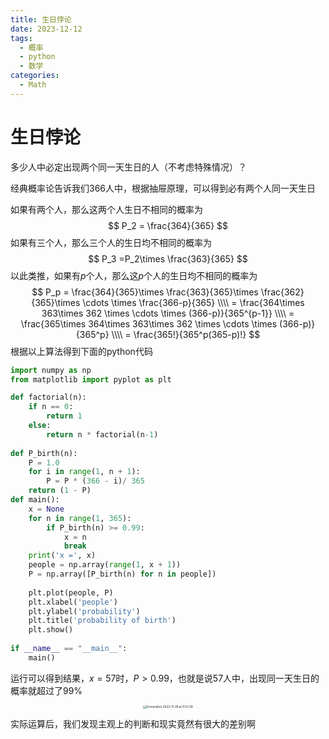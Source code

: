 ```yaml
---
title: 生日悖论 
date: 2023-12-12
tags: 
  - 概率 
  - python
  - 数学
categories: 
  - Math
---
```

# 生日悖论

多少人中必定出现两个同一天生日的人（不考虑特殊情况）？

<!-- more -->

经典概率论告诉我们366人中，根据抽屉原理，可以得到必有两个人同一天生日

如果有两个人，那么这两个人生日不相同的概率为
$$
P_2 = \frac{364}{365}
$$
如果有三个人，那么三个人的生日均不相同的概率为
$$
P_3 =P_2\times \frac{363}{365}
$$
以此类推，如果有$p$个人，那么这$p$个人的生日均不相同的概率为
$$
P_p = \frac{364}{365}\times \frac{363}{365}\times \frac{362}{365}\times \cdots \times \frac{366-p}{365} \\\\
= \frac{364\times 363\times 362 \times \cdots \times (366-p)}{365^{p-1}} \\\\
= \frac{365\times 364\times 363\times 362 \times \cdots \times (366-p)}{365^p} \\\\
= \frac{365!}{365^p(365-p)!}
$$
根据以上算法得到下面的python代码

```python
import numpy as np
from matplotlib import pyplot as plt

def factorial(n):
    if n == 0:
        return 1
    else:
        return n * factorial(n-1)
    
def P_birth(n):
    P = 1.0
    for i in range(1, n + 1):
        P = P * (366 - i)/ 365
    return (1 - P)
def main():
    x = None
    for n in range(1, 365):
        if P_birth(n) >= 0.99:
            x = n
            break
    print('x =', x)
    people = np.array(range(1, x + 1))
    P = np.array([P_birth(n) for n in people])
    
    plt.plot(people, P)
    plt.xlabel('people')
    plt.ylabel('probability')
    plt.title('probability of birth')
    plt.show()
    
if __name__ == "__main__":
    main()
```

运行可以得到结果，$x = 57$时，$P > 0.99$，也就是说57人中，出现同一天生日的概率就超过了99%

<center><img src="https://mdstore.oss-cn-beijing.aliyuncs.com/Screenshot%202023-11-28%20at%200.53.39.png" alt="Screenshot 2023-11-28 at 0.53.39" style="zoom: 33%;" /></center>

实际运算后，我们发现主观上的判断和现实竟然有很大的差别啊
